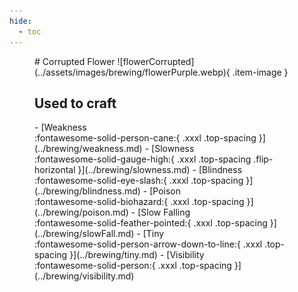 ```yaml
---
hide:
  - toc
---
```

<figure markdown="1">
# Corrupted Flower
![flowerCorrupted](../assets/images/brewing/flowerPurple.webp){ .item-image }

## Used to craft

<div class="grid cards" markdown>
- [Weakness <br />:fontawesome-solid-person-cane:{ .xxxl .top-spacing }](../brewing/weakness.md)
- [Slowness <br />:fontawesome-solid-gauge-high:{ .xxxl .top-spacing .flip-horizontal }](../brewing/slowness.md)
- [Blindness <br />:fontawesome-solid-eye-slash:{ .xxxl .top-spacing }](../brewing/blindness.md)
- [Poison <br />:fontawesome-solid-biohazard:{ .xxxl .top-spacing }](../brewing/poison.md)
- [Slow Falling <br />:fontawesome-solid-feather-pointed:{ .xxxl .top-spacing }](../brewing/slowFall.md)
- [Tiny <br />:fontawesome-solid-person-arrow-down-to-line:{ .xxxl .top-spacing }](../brewing/tiny.md)
- [Visibility <br />:fontawesome-solid-person:{ .xxxl .top-spacing }](../brewing/visibility.md)
</div>
</figure>